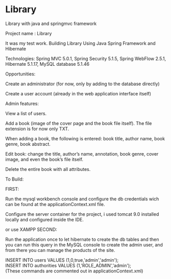 # Library

Library with java and springmvc framework


Project name : Library

It was my test work.
Building Library Using Java Spring Framework and Hibernate



Technologies: Spring MVC 5.0.1, Spring Security 5.1.5, Spring WebFlow 2.5.1, Hibernate 5.1.17, MySQL database 5.1.46

Opportunities:

Create an administrator (for now, only by adding to the database directly)

Create a user account (already in the web application interface itself)

Admin features:

View a list of users.

Add a book (image of the cover page and the book file itself). The file extension is for now only TXT.

When adding a book, the following is entered: book title, author name, book genre, book abstract.

Edit book: change the title, author’s name, annotation, book genre, cover image, and even the book’s file itself.

Delete the entire book with all attributes.


To Build:

FIRST:

Run the mysql workbench console and configure the db credentials wich can be found at the applicationContext.xml file.

Configure the server container for the project, i used tomcat 9.0 installed locally and configured inside the IDE.

or use XAMPP
SECOND:

Run the application once to let hibernate to create the db tables and then you can run this query in the MySQL console to create the admin user, and from there you can manage the products of the site.

INSERT INTO  users VALUES (1,0,true,'admin','admin');  
INSERT INTO authorities VALUES (1,'ROLE_ADMIN','admin');   
(These commands are commented out in applicationContext.xml)
